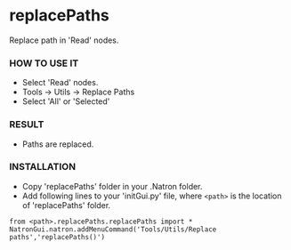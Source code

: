 # replacePaths

Replace path in 'Read' nodes.

### HOW TO USE IT

* Select 'Read' nodes.
* Tools -> Utils -> Replace Paths
* Select 'All' or 'Selected'

### RESULT

* Paths are replaced.

### INSTALLATION

* Copy 'replacePaths' folder in your .Natron folder.
* Add following lines to your 'initGui.py' file, where ``<path>`` is the location of 'replacePaths' folder.

```
from <path>.replacePaths.replacePaths import *
NatronGui.natron.addMenuCommand('Tools/Utils/Replace paths','replacePaths()')